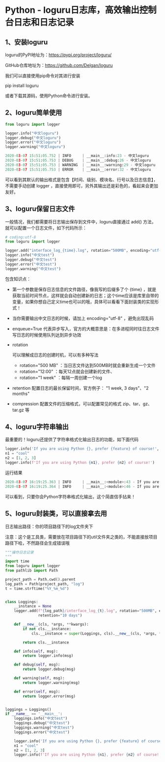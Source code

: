 # Python - loguru日志库，高效输出控制台日志和日志记录

## 1、安装loguru

loguru的PyPI地址为：https://pypi.org/project/loguru/

GitHub仓库地址为：https://github.com/Delgan/loguru

我们可以直接使用pip命令对其进行安装

pip install loguru 

或者下载其源码，使用Python命令进行安装。

## 2、loguru简单使用

```python
from loguru import logger

logger.info("中文loguru")
logger.debug("中文loguru")
logger.error("中文loguru")
logger.warning("中文loguru")
```

```python
2020-03-07 15:51:05.752 | INFO     | __main__:info:23 - 中文loguru
2020-03-07 15:51:05.753 | DEBUG    | __main__:debug:26 - 中文loguru
2020-03-07 15:51:05.753 | WARNING  | __main__:warning:29 - 中文loguru
2020-03-07 15:51:05.753 | ERROR    | __main__:error:32 - 中文loguru
```

可以看到其默认的输出格式是包含【时间、级别、模块名、行号以及日志信息】，不需要手动创建 logger ，直接使用即可，另外其输出还是彩色的，看起来会更加友好。

## 3、loguru保留日志文件

一般情况，我们都需要将日志输出保存到文件中，loguru直接通过 add() 方法，就可以配置一个日志文件，如下代码所示：

```python
# coding:utf-8
from loguru import logger

logger.add("interface_log_{time}.log", rotation="500MB", encoding="utf-8", enqueue=True, compression="zip", retention="10 days")
logger.info("中文test")
logger.debug("中文test")
logger.error("中文test")
logger.warning("中文test")

```

包含知识点：

- 第一个参数是保存日志信息的文件路径，像我写的后缀多了个 {time} ，就是获取当前时间节点，这样就会自动创建新的日志；这个time应该是库里自带的变量，如果你想自己定义time也可以的哦，具体可以看看下面封装类的实现形式！

- 当你需要输出中文日志的时候，请加上 encoding="utf-8" ，避免出现乱码 

- enqueue=True 代表异步写入，官方的大概意思是：在多进程同时往日志文件写日志的时候使用队列达到异步功效

- rotation

   可以理解成日志的创建时机，可以有多种写法

  - rotation="500 MB" ：当日志文件达到500MB时就会重新生成一个文件
  - rotation="12:00" ：每天12点就会创建新的文件、
  - rotation="1 week" ：每隔一周创建一个log

- retention 配置日志的最长保留时间，官方例子： "1 week, 3 days"、"2 months" 

- compression 配置文件的压缩格式，可以配置常见的格式 zip、tar、gz、tar.gz 等

 

## 4、loguru字符串输出

最重要的！loguru还提供了字符串格式化输出日志的功能，如下面代码

```python
logger.info('If you are using Python {}, prefer {feature} of course!', 3.6, feature='f-strings')
n1 = "cool"
n2 = [1, 2, 3]
logger.info(f'If you are using Python {n1}, prefer {n2} of course!')

```

运行结果

```python
2020-03-07 16:19:25.363 | INFO     | __main__:<module>:43 - If you are using Python 3.6, prefer f-strings of course!
2020-03-07 16:19:25.364 | INFO     | __main__:<module>:46 - If you are using Python cool, prefer [1, 2, 3] of course!

```

可以看到，只要你会Python字符串格式化输出，这个简直信手拈来！

## 5、loguru封装类，可以直接拿去用

日志输出路径：你的项目路径下的log文件夹下

注意：这个是工具类，需要放在项目路径下的util文件夹之类的，不能直接放项目路径下哈，不然路径会生成错误哦

```python
"""操作日志记录
"""
import time
from loguru import logger
from pathlib import Path

project_path = Path.cwd().parent
log_path = Path(project_path, "log")
t = time.strftime("%Y_%m_%d")


class Loggings:
    __instance = None
    logger.add(f"{log_path}/interface_log_{t}.log", rotation="500MB", encoding="utf-8", enqueue=True,
               retention="10 days")

    def __new__(cls, *args, **kwargs):
        if not cls.__instance:
            cls.__instance = super(Loggings, cls).__new__(cls, *args, **kwargs)

        return cls.__instance

    def info(self, msg):
        return logger.info(msg)

    def debug(self, msg):
        return logger.debug(msg)

    def warning(self, msg):
        return logger.warning(msg)

    def error(self, msg):
        return logger.error(msg)


loggings = Loggings()
if __name__ == '__main__':
    loggings.info("中文test")
    loggings.debug("中文test")
    loggings.warning("中文test")
    loggings.error("中文test")

    logger.info('If you are using Python {}, prefer {feature} of course!', 3.6, feature='f-strings')
    n1 = "cool"
    n2 = [1, 2, 3]
    logger.info(f'If you are using Python {n1}, prefer {n2} of course!')
```

